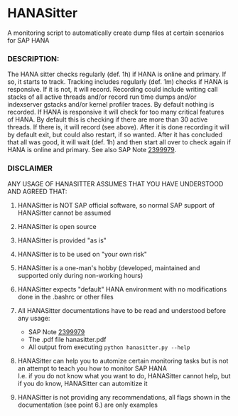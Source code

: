 # HANASitter
A monitoring script to automatically create dump files at certain scenarios for SAP HANA 

### DESCRIPTION:  
The HANA sitter checks regularly (def. 1h) if HANA is online and primary. If so, it starts to track. Tracking includes regularly (def. 1m) checks if HANA is responsive. If it is not, it will record. Recording could include writing call stacks of all active threads and/or record run time dumps and/or indexserver gstacks and/or kernel profiler traces. By default nothing is recorded. If HANA is responsive it will check for too many critical features of HANA. By default this is checking if there are more than 30 active threads. If there is, it will record (see above). After it is done recording it will by default exit, but could also restart, if so wanted. After it has concluded that all was good, it will wait (def. 1h) and then start all over to check again if HANA is online and primary. See also SAP Note [2399979](https://launchpad.support.sap.com/#/notes/2399979).

### DISCLAIMER  
ANY USAGE OF HANASITTER ASSUMES THAT YOU HAVE UNDERSTOOD AND AGREED THAT:  
1. HANASitter is NOT SAP official software, so normal SAP support of HANASitter cannot be assumed   
2. HANASitter is open source   
3. HANASitter is provided "as is"  
4. HANASitter is to be used on "your own risk"  
5. HANASitter is a one-man's hobby (developed, maintained and supported only during non-working hours)  
6. HANASitter expects "default" HANA environment with no modifications done in the .bashrc or other files 

7. All HANASitter documentations have to be read and understood before any usage:    
    * SAP Note [2399979](https://launchpad.support.sap.com/#/notes/2399979)   
    * The .pdf file hanasitter.pdf    
    * All output from executing     `python hanasitter.py --help`    
    
8. HANASitter can help you to automize certain monitoring tasks but is not an attempt to teach you how to monitor SAP HANA  
I.e. if you do not know what you want to do, HANASitter cannot help, but if you do know, HANASitter can automitize it    
   
9. HANASitter is not providing any recommendations, all flags shown in the documentation (see point 6.) are only examples
